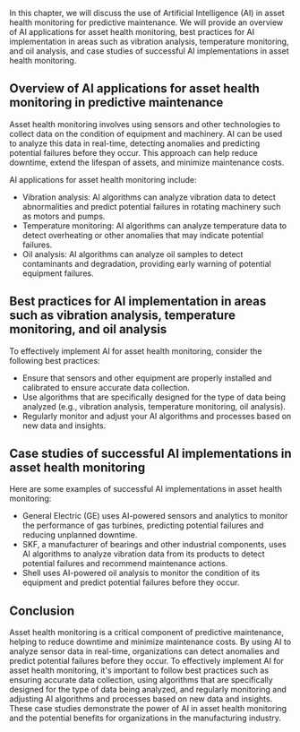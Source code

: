 

In this chapter, we will discuss the use of Artificial Intelligence (AI) in asset health monitoring for predictive maintenance. We will provide an overview of AI applications for asset health monitoring, best practices for AI implementation in areas such as vibration analysis, temperature monitoring, and oil analysis, and case studies of successful AI implementations in asset health monitoring.

Overview of AI applications for asset health monitoring in predictive maintenance
---------------------------------------------------------------------------------

Asset health monitoring involves using sensors and other technologies to collect data on the condition of equipment and machinery. AI can be used to analyze this data in real-time, detecting anomalies and predicting potential failures before they occur. This approach can help reduce downtime, extend the lifespan of assets, and minimize maintenance costs.

AI applications for asset health monitoring include:

* Vibration analysis: AI algorithms can analyze vibration data to detect abnormalities and predict potential failures in rotating machinery such as motors and pumps.
* Temperature monitoring: AI algorithms can analyze temperature data to detect overheating or other anomalies that may indicate potential failures.
* Oil analysis: AI algorithms can analyze oil samples to detect contaminants and degradation, providing early warning of potential equipment failures.

Best practices for AI implementation in areas such as vibration analysis, temperature monitoring, and oil analysis
------------------------------------------------------------------------------------------------------------------

To effectively implement AI for asset health monitoring, consider the following best practices:

* Ensure that sensors and other equipment are properly installed and calibrated to ensure accurate data collection.
* Use algorithms that are specifically designed for the type of data being analyzed (e.g., vibration analysis, temperature monitoring, oil analysis).
* Regularly monitor and adjust your AI algorithms and processes based on new data and insights.

Case studies of successful AI implementations in asset health monitoring
------------------------------------------------------------------------

Here are some examples of successful AI implementations in asset health monitoring:

* General Electric (GE) uses AI-powered sensors and analytics to monitor the performance of gas turbines, predicting potential failures and reducing unplanned downtime.
* SKF, a manufacturer of bearings and other industrial components, uses AI algorithms to analyze vibration data from its products to detect potential failures and recommend maintenance actions.
* Shell uses AI-powered oil analysis to monitor the condition of its equipment and predict potential failures before they occur.

Conclusion
----------

Asset health monitoring is a critical component of predictive maintenance, helping to reduce downtime and minimize maintenance costs. By using AI to analyze sensor data in real-time, organizations can detect anomalies and predict potential failures before they occur. To effectively implement AI for asset health monitoring, it's important to follow best practices such as ensuring accurate data collection, using algorithms that are specifically designed for the type of data being analyzed, and regularly monitoring and adjusting AI algorithms and processes based on new data and insights. These case studies demonstrate the power of AI in asset health monitoring and the potential benefits for organizations in the manufacturing industry.
